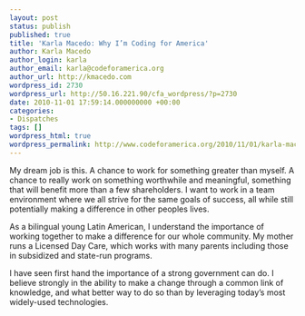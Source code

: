 ```yaml
---
layout: post
status: publish
published: true
title: 'Karla Macedo: Why I’m Coding for America'
author: Karla Macedo
author_login: karla
author_email: karla@codeforamerica.org
author_url: http://kmacedo.com
wordpress_id: 2730
wordpress_url: http://50.16.221.90/cfa_wordpress/?p=2730
date: 2010-11-01 17:59:14.000000000 +00:00
categories:
- Dispatches
tags: []
wordpress_html: true
wordpress_permalink: http://www.codeforamerica.org/2010/11/01/karla-macedo-why-im-coding-for-america/
---
```


<p>My dream job is this. A chance to work for something greater than myself. A chance to really work on something worthwhile and meaningful, something that will benefit more than a few shareholders. I want to work in a team environment where we all strive for the same goals of success, all while still potentially making a difference in other peoples lives.</p>
<p>As a bilingual young Latin American, I understand the importance of working together to make a difference for our whole community. My mother runs a Licensed Day Care, which works with many parents including those in subsidized and state-run programs.</p>
<p>I have seen first hand the importance of a strong government can do. I believe strongly in the ability to make a change through a common link of knowledge, and what better way to do so than by leveraging today’s most widely-used technologies.</p>
